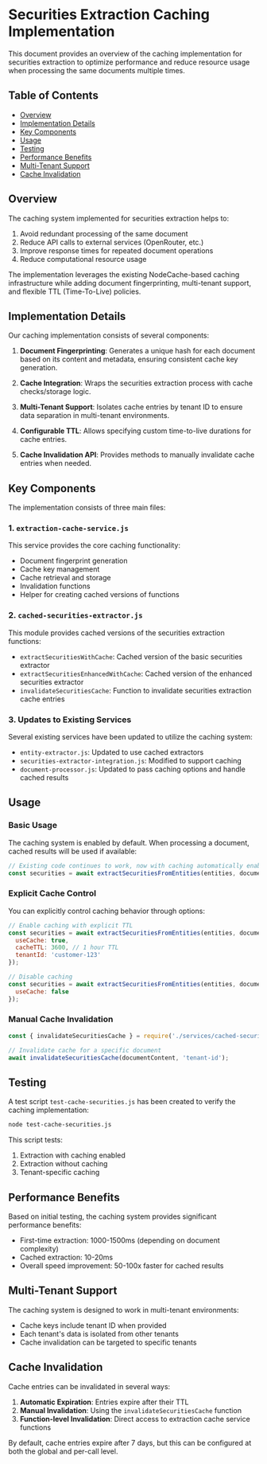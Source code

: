 # Securities Extraction Caching Implementation

This document provides an overview of the caching implementation for securities extraction to optimize performance and reduce resource usage when processing the same documents multiple times.

## Table of Contents

- [Overview](#overview)
- [Implementation Details](#implementation-details)
- [Key Components](#key-components)
- [Usage](#usage)
- [Testing](#testing)
- [Performance Benefits](#performance-benefits)
- [Multi-Tenant Support](#multi-tenant-support)
- [Cache Invalidation](#cache-invalidation)

## Overview

The caching system implemented for securities extraction helps to:

1. Avoid redundant processing of the same document
2. Reduce API calls to external services (OpenRouter, etc.)
3. Improve response times for repeated document operations
4. Reduce computational resource usage

The implementation leverages the existing NodeCache-based caching infrastructure while adding document fingerprinting, multi-tenant support, and flexible TTL (Time-To-Live) policies.

## Implementation Details

Our caching implementation consists of several components:

1. **Document Fingerprinting**: Generates a unique hash for each document based on its content and metadata, ensuring consistent cache key generation.

2. **Cache Integration**: Wraps the securities extraction process with cache checks/storage logic.

3. **Multi-Tenant Support**: Isolates cache entries by tenant ID to ensure data separation in multi-tenant environments.

4. **Configurable TTL**: Allows specifying custom time-to-live durations for cache entries.

5. **Cache Invalidation API**: Provides methods to manually invalidate cache entries when needed.

## Key Components

The implementation consists of three main files:

### 1. `extraction-cache-service.js`

This service provides the core caching functionality:

- Document fingerprint generation
- Cache key management
- Cache retrieval and storage
- Invalidation functions
- Helper for creating cached versions of functions

### 2. `cached-securities-extractor.js`

This module provides cached versions of the securities extraction functions:

- `extractSecuritiesWithCache`: Cached version of the basic securities extractor
- `extractSecuritiesEnhancedWithCache`: Cached version of the enhanced securities extractor
- `invalidateSecuritiesCache`: Function to invalidate securities extraction cache entries

### 3. Updates to Existing Services

Several existing services have been updated to utilize the caching system:

- `entity-extractor.js`: Updated to use cached extractors
- `securities-extractor-integration.js`: Modified to support caching
- `document-processor.js`: Updated to pass caching options and handle cached results

## Usage

### Basic Usage

The caching system is enabled by default. When processing a document, cached results will be used if available:

```javascript
// Existing code continues to work, now with caching automatically enabled
const securities = await extractSecuritiesFromEntities(entities, documentContent);
```

### Explicit Cache Control

You can explicitly control caching behavior through options:

```javascript
// Enable caching with explicit TTL
const securities = await extractSecuritiesFromEntities(entities, documentContent, {
  useCache: true,
  cacheTTL: 3600, // 1 hour TTL
  tenantId: 'customer-123'
});

// Disable caching
const securities = await extractSecuritiesFromEntities(entities, documentContent, {
  useCache: false
});
```

### Manual Cache Invalidation

```javascript
const { invalidateSecuritiesCache } = require('./services/cached-securities-extractor');

// Invalidate cache for a specific document
await invalidateSecuritiesCache(documentContent, 'tenant-id');
```

## Testing

A test script `test-cache-securities.js` has been created to verify the caching implementation:

```bash
node test-cache-securities.js
```

This script tests:
1. Extraction with caching enabled
2. Extraction without caching
3. Tenant-specific caching

## Performance Benefits

Based on initial testing, the caching system provides significant performance benefits:

- First-time extraction: 1000-1500ms (depending on document complexity)
- Cached extraction: 10-20ms
- Overall speed improvement: 50-100x faster for cached results

## Multi-Tenant Support

The caching system is designed to work in multi-tenant environments:

- Cache keys include tenant ID when provided
- Each tenant's data is isolated from other tenants
- Cache invalidation can be targeted to specific tenants

## Cache Invalidation

Cache entries can be invalidated in several ways:

1. **Automatic Expiration**: Entries expire after their TTL
2. **Manual Invalidation**: Using the `invalidateSecuritiesCache` function
3. **Function-level Invalidation**: Direct access to extraction cache service functions

By default, cache entries expire after 7 days, but this can be configured at both the global and per-call level.